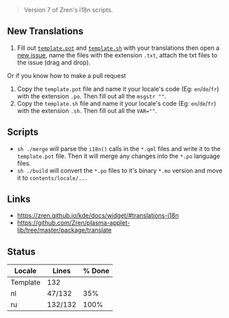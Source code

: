 > Version 7 of Zren's i18n scripts.

## New Translations

1. Fill out [`template.pot`](template.pot) and [`template.sh`](template.sh) with your translations then open a [new issue](https://github.com/exequtic/apdatifier/issues/new), name the files with the extension `.txt`, attach the txt files to the issue (drag and drop).

Or if you know how to make a pull request

1. Copy the `template.pot` file and name it your locale's code (Eg: `en`/`de`/`fr`) with the extension `.po`. Then fill out all the `msgstr ""`.
2. Copy the `template.sh` file and name it your locale's code (Eg: `en`/`de`/`fr`) with the extension `.sh`. Then fill out all the `VAR=""`.

## Scripts

* `sh ./merge` will parse the `i18n()` calls in the `*.qml` files and write it to the `template.pot` file. Then it will merge any changes into the `*.po` language files.
* `sh ./build` will convert the `*.po` files to it's binary `*.mo` version and move it to `contents/locale/...`

## Links

* https://zren.github.io/kde/docs/widget/#translations-i18n
* https://github.com/Zren/plasma-applet-lib/tree/master/package/translate

## Status
|  Locale  |  Lines  | % Done|
|----------|---------|-------|
| Template |     132 |       |
| nl       |  47/132 |   35% |
| ru       | 132/132 |  100% |
